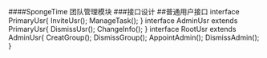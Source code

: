 ####SpongeTime 团队管理模块
###接口设计
##普通用户接口
interface PrimaryUsr{
  InviteUsr();
  ManageTask();
}
interface AdminUsr extends PrimaryUsr{
  DismissUsr();
  ChangeInfo();
}
interface RootUsr extends AdminUsr{
  CreatGroup();
  DismissGroup();
  AppointAdmin();
  DismissAdmin();
}
